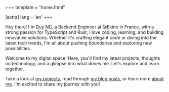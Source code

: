 +++
template = "home.html"

[extra]
lang = 'en'
+++

Hey there! I'm [Duy NG](/about), a Backend Engineer at @Ekino in France, with a strong passion for TypeScript and Rust, I love coding, learning, and building innovative solutions. Whether it's crafting elegant code or diving into the latest tech trends, I'm all about pushing boundaries and exploring new possibilities.

Welcome to my digital space! Here, you'll find my latest projects, thoughts on technology, and a glimpse into what drives me. Let's explore and learn together.

Take a look at [my projects](/projects), read through [my blog posts](/blog), or learn more [about me](/about). I'm excited to share my journey with you!


